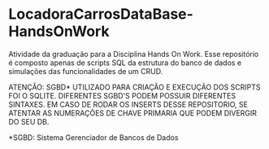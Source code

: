 # LocadoraCarrosDataBase-HandsOnWork

Atividade da graduação para a Disciplina Hands On Work. Esse repositório é composto apenas de scripts SQL da estrutura do banco de dados e simulações das funcionalidades de um CRUD.

ATENÇÃO: SGBD* UTILIZADO PARA CRIAÇÃO E EXECUÇÃO DOS SCRIPTS FOI O SQLITE. DIFERENTES SGBD'S PODEM POSSUIR DIFERENTES SINTAXES.
EM CASO DE RODAR OS INSERTS DESSE REPOSITORIO, SE ATENTAR AS NUMERAÇÕES DE CHAVE PRIMARIA QUE PODEM DIVERGIR DO SEU DB.

*SGBD: Sistema Gerenciador de Bancos de Dados
